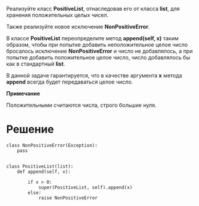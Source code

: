 Реализуйте класс **PositiveList**, отнаследовав его от класса **list**, для хранения положительных целых чисел.

Также реализуйте новое исключение **NonPositiveError**.

В классе **PositiveList** переопределите метод **append(self, x)** таким образом, чтобы при попытке добавить неположительное целое число бросалось исключение **NonPositiveError** и число не добавлялось, а при попытке добавить положительное целое число, число добавлялось бы как в стандартный **list**.

В данной задаче гарантируется, что в качестве аргумента **x** метода **append** всегда будет передаваться целое число.

**Примечание**

Положительными считаются числа, строго большие ﻿нуля.

# Решение

```
class NonPositiveError(Exception):
    pass


class PositiveList(list):
    def append(self, x):

        if x > 0:
            super(PositiveList, self).append(x)
        else:
            raise NonPositiveError

```
